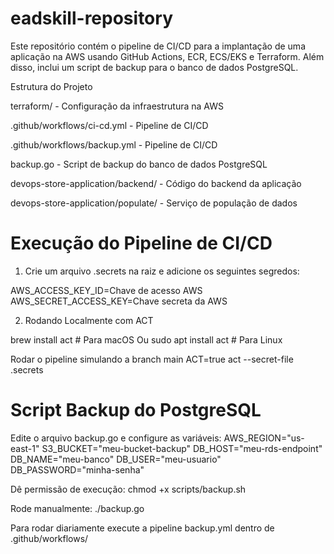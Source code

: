 # eadskill-repository

Este repositório contém o pipeline de CI/CD para a implantação de uma aplicação na AWS usando GitHub Actions, ECR, ECS/EKS e Terraform. Além disso, inclui um script de backup para o banco de dados PostgreSQL.

Estrutura do Projeto

terraform/ - Configuração da infraestrutura na AWS

.github/workflows/ci-cd.yml - Pipeline de CI/CD

.github/workflows/backup.yml - Pipeline de CI/CD

backup.go - Script de backup do banco de dados PostgreSQL

devops-store-application/backend/ - Código do backend da aplicação

devops-store-application/populate/ - Serviço de população de dados

# Execução do Pipeline de CI/CD
1) Crie um arquivo .secrets na raiz e adicione os seguintes segredos:

AWS_ACCESS_KEY_ID=Chave de acesso AWS
AWS_SECRET_ACCESS_KEY=Chave secreta da AWS

2) Rodando Localmente com ACT

brew install act  # Para macOS
Ou
sudo apt install act  # Para Linux

Rodar o pipeline simulando a branch main
ACT=true act --secret-file .secrets

# Script Backup do PostgreSQL

Edite o arquivo backup.go e configure as variáveis:
AWS_REGION="us-east-1"
S3_BUCKET="meu-bucket-backup"
DB_HOST="meu-rds-endpoint"
DB_NAME="meu-banco"
DB_USER="meu-usuario"
DB_PASSWORD="minha-senha"

Dê permissão de execução: chmod +x scripts/backup.sh

Rode manualmente: ./backup.go

Para rodar diariamente execute a pipeline backup.yml dentro de .github/workflows/
